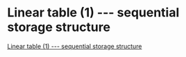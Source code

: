# Linear table (1) --- sequential storage structure
[Linear table (1) --- sequential storage structure](https://aiwithcloud.com/2022/09/19/linear_table_1_____sequential_storage_structure/)
